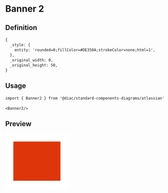 # Banner 2

## Definition

```
{
  _style: { 
    entity: 'rounded=0;fillColor=#DE350A;strokeColor=none;html=1',
  },
  _original_width: 0,
  _original_height: 50,
}
```

## Usage

```
import { Banner2 } from '@diac/standard-components-diagrams/atlassian'

<Banner2/>
```

## Preview

<img src="./banner-2.png" width="200"/>
